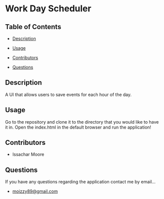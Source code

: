 # Work Day Scheduler


## Table of Contents

* [Description](#description)

* [Usage](#usage)

* [Contributors](#contributors)

* [Questions](#questions)

## Description

A UI that allows users to save events for each hour of the day. 

## Usage

Go to the repository and clone it to the directory that you would like to have it in. Open the index.html in the default browser and run the application!

## Contributors

* Issachar Moore

## Questions

If you have any questions regarding the application contact me by email...

* moizzy89@gmail.com
